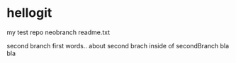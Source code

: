 # hellogit
my test repo
neobranch readme.txt

second branch first words..
  about second brach
    inside of secondBranch bla bla
   
